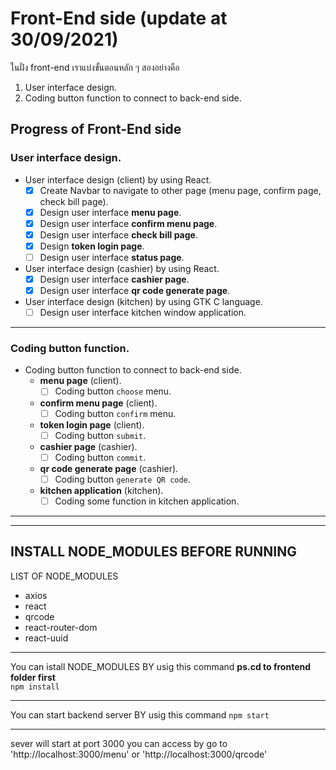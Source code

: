 # Front-End side (update at 30/09/2021)
ในฝั่ง front-end เราแบ่งขั้นตอนหลัก ๆ สองอย่างคือ 
1. User interface design.
2. Coding button function to connect to back-end side.

## Progress of Front-End side 
### User interface design.
- User interface design (client) by using React.
    - [x] Create Navbar to navigate to other page (menu page, confirm page, check bill page).
    - [x] Design user interface **menu page**.
    - [x] Design user interface **confirm menu page**.
    - [x] Design user interface **check bill page**.
    - [x] Design **token login page**.
    - [ ] Design user interface **status page**.
- User interface design (cashier) by using React.
    - [x] Design user interface **cashier page**.
    - [x] Design user interface **qr code generate page**.
- User interface design (kitchen) by using GTK C language.
    - [ ] Design user interface kitchen window application.
***
### Coding button function.
- Coding button function to connect to back-end side.
    - **menu page** (client).
        - [ ] Coding button `choose` menu. 
    - **confirm menu page** (client).   
        - [ ] Coding button `confirm` menu.
    - **token login page** (client).
        - [ ] Coding button `submit`.
    - **cashier page** (cashier).
        - [ ] Coding button `commit`. 
    - **qr code generate page** (cashier).
        - [ ] Coding button `generate QR code`.
    - **kitchen application** (kitchen).
        - [ ] Coding some function in kitchen application.
***





----------------------------------------
INSTALL NODE_MODULES BEFORE RUNNING 
----------------------------------------
LIST OF NODE_MODULES
- axios
- react
- qrcode
- react-router-dom
- react-uuid
----------------------------------------

You can istall NODE_MODULES BY usig this command  **ps.cd to frontend folder first** \
`npm install`

----------------------------------------

You can start backend server BY usig this command 
`npm start`

----------------------------------------
sever will start at port 3000
you can access by go to 'http://localhost:3000/menu' or 'http://localhost:3000/qrcode'
